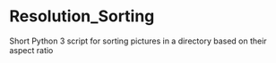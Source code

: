 # Resolution_Sorting
Short Python 3 script for sorting pictures in a directory based on their aspect ratio
